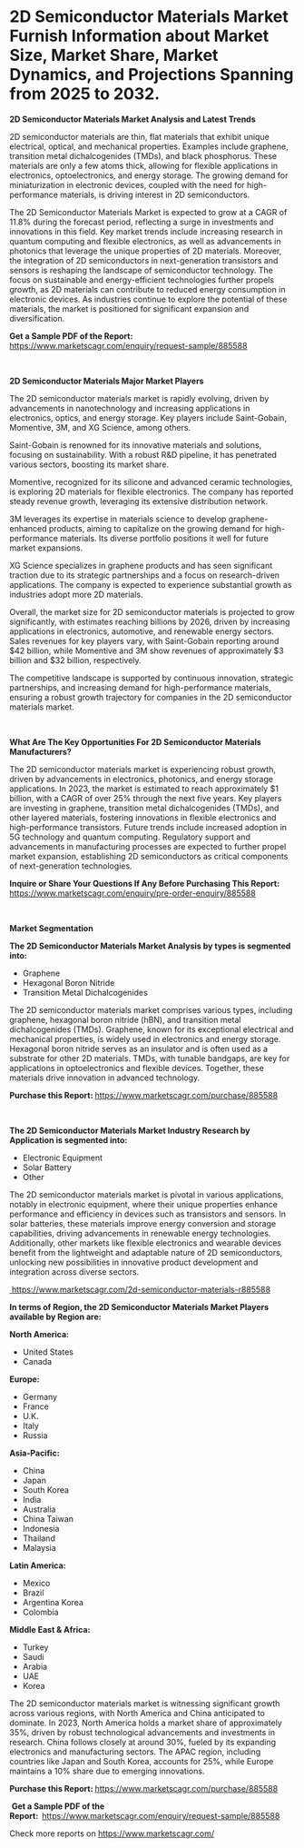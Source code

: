 <p><h1>2D Semiconductor Materials Market Furnish Information about Market Size, Market Share, Market Dynamics, and Projections Spanning from 2025 to 2032.</h1></p><p><strong>2D Semiconductor Materials Market Analysis and Latest Trends</strong></p>
<p><p>2D semiconductor materials are thin, flat materials that exhibit unique electrical, optical, and mechanical properties. Examples include graphene, transition metal dichalcogenides (TMDs), and black phosphorus. These materials are only a few atoms thick, allowing for flexible applications in electronics, optoelectronics, and energy storage. The growing demand for miniaturization in electronic devices, coupled with the need for high-performance materials, is driving interest in 2D semiconductors.</p><p>The 2D Semiconductor Materials Market is expected to grow at a CAGR of 11.8% during the forecast period, reflecting a surge in investments and innovations in this field. Key market trends include increasing research in quantum computing and flexible electronics, as well as advancements in photonics that leverage the unique properties of 2D materials. Moreover, the integration of 2D semiconductors in next-generation transistors and sensors is reshaping the landscape of semiconductor technology. The focus on sustainable and energy-efficient technologies further propels growth, as 2D materials can contribute to reduced energy consumption in electronic devices. As industries continue to explore the potential of these materials, the market is positioned for significant expansion and diversification.</p></p>
<p><strong>Get a Sample PDF of the Report:&nbsp;</strong> <a href="https://www.marketscagr.com/enquiry/request-sample/885588?utm_campaign=2528&utm_medium=2&utm_source=Github&utm_content=ia&utm_term=01042025&utm_id=2d-semiconductor-materials">https://www.marketscagr.com/enquiry/request-sample/885588</a></p>
<p>&nbsp;</p>
<p><strong>2D Semiconductor Materials Major Market Players</strong></p>
<p><p>The 2D semiconductor materials market is rapidly evolving, driven by advancements in nanotechnology and increasing applications in electronics, optics, and energy storage. Key players include Saint-Gobain, Momentive, 3M, and XG Science, among others.</p><p>Saint-Gobain is renowned for its innovative materials and solutions, focusing on sustainability. With a robust R&D pipeline, it has penetrated various sectors, boosting its market share.</p><p>Momentive, recognized for its silicone and advanced ceramic technologies, is exploring 2D materials for flexible electronics. The company has reported steady revenue growth, leveraging its extensive distribution network.</p><p>3M leverages its expertise in materials science to develop graphene-enhanced products, aiming to capitalize on the growing demand for high-performance materials. Its diverse portfolio positions it well for future market expansions.</p><p>XG Science specializes in graphene products and has seen significant traction due to its strategic partnerships and a focus on research-driven applications. The company is expected to experience substantial growth as industries adopt more 2D materials.</p><p>Overall, the market size for 2D semiconductor materials is projected to grow significantly, with estimates reaching billions by 2026, driven by increasing applications in electronics, automotive, and renewable energy sectors. Sales revenues for key players vary, with Saint-Gobain reporting around $42 billion, while Momentive and 3M show revenues of approximately $3 billion and $32 billion, respectively.</p><p>The competitive landscape is supported by continuous innovation, strategic partnerships, and increasing demand for high-performance materials, ensuring a robust growth trajectory for companies in the 2D semiconductor materials market.</p></p>
<p>&nbsp;</p>
<p><strong>What Are The Key Opportunities For 2D Semiconductor Materials Manufacturers?</strong></p>
<p><p>The 2D semiconductor materials market is experiencing robust growth, driven by advancements in electronics, photonics, and energy storage applications. In 2023, the market is estimated to reach approximately $1 billion, with a CAGR of over 25% through the next five years. Key players are investing in graphene, transition metal dichalcogenides (TMDs), and other layered materials, fostering innovations in flexible electronics and high-performance transistors. Future trends include increased adoption in 5G technology and quantum computing. Regulatory support and advancements in manufacturing processes are expected to further propel market expansion, establishing 2D semiconductors as critical components of next-generation technologies.</p></p>
<p><strong>Inquire or Share Your Questions If Any Before Purchasing This Report:</strong> <a href="https://www.marketscagr.com/enquiry/pre-order-enquiry/885588?utm_campaign=2528&utm_medium=2&utm_source=Github&utm_content=ia&utm_term=01042025&utm_id=2d-semiconductor-materials">https://www.marketscagr.com/enquiry/pre-order-enquiry/885588</a></p>
<p>&nbsp;</p>
<p><strong>Market Segmentation</strong></p>
<p><strong>The 2D Semiconductor Materials Market Analysis by types is segmented into:</strong></p>
<p><ul><li>Graphene</li><li>Hexagonal Boron Nitride</li><li>Transition Metal Dichalcogenides</li></ul></p>
<p><p>The 2D semiconductor materials market comprises various types, including graphene, hexagonal boron nitride (hBN), and transition metal dichalcogenides (TMDs). Graphene, known for its exceptional electrical and mechanical properties, is widely used in electronics and energy storage. Hexagonal boron nitride serves as an insulator and is often used as a substrate for other 2D materials. TMDs, with tunable bandgaps, are key for applications in optoelectronics and flexible devices. Together, these materials drive innovation in advanced technology.</p></p>
<p><strong>Purchase this Report:&nbsp;</strong><a href="https://www.marketscagr.com/purchase/885588?utm_campaign=2528&utm_medium=2&utm_source=Github&utm_content=ia&utm_term=01042025&utm_id=2d-semiconductor-materials">https://www.marketscagr.com/purchase/885588</a></p>
<p>&nbsp;</p>
<p><strong>The 2D Semiconductor Materials Market Industry Research by Application is segmented into:</strong></p>
<p><ul><li>Electronic Equipment</li><li>Solar Battery</li><li>Other</li></ul></p>
<p><p>The 2D semiconductor materials market is pivotal in various applications, notably in electronic equipment, where their unique properties enhance performance and efficiency in devices such as transistors and sensors. In solar batteries, these materials improve energy conversion and storage capabilities, driving advancements in renewable energy technologies. Additionally, other markets like flexible electronics and wearable devices benefit from the lightweight and adaptable nature of 2D semiconductors, unlocking new possibilities in innovative product development and integration across diverse sectors.</p></p>
<p><a href="https://www.marketscagr.com/2d-semiconductor-materials-r885588?utm_campaign=2528&utm_medium=2&utm_source=Github&utm_content=ia&utm_term=01042025&utm_id=2d-semiconductor-materials">&nbsp;https://www.marketscagr.com/2d-semiconductor-materials-r885588</a></p>
<p><strong>In terms of Region, the 2D Semiconductor Materials Market Players available by Region are:</strong></p>
<p>
    <p> <strong> North America: </strong>
        <ul>
            <li>United States</li>
            <li>Canada</li>
        </ul>
        </p> 
    <p> <strong> Europe: </strong>
        <ul>
            <li>Germany</li>
            <li>France</li>
            <li>U.K.</li>
            <li>Italy</li>
            <li>Russia</li>
        </ul>
        </p> 
    <p> <strong> Asia-Pacific: </strong>
        <ul>
            <li>China</li>
            <li>Japan</li>
            <li>South Korea</li>
            <li>India</li>
            <li>Australia</li>
            <li>China Taiwan</li>
            <li>Indonesia</li>
            <li>Thailand</li>
            <li>Malaysia</li>
        </ul>
        </p> 
    <p> <strong> Latin America: </strong>
        <ul>
            <li>Mexico</li>
            <li>Brazil</li>
            <li>Argentina Korea</li>
            <li>Colombia</li>
        </ul>
        </p> 
    <p> <strong> Middle East & Africa: </strong>
        <ul>
            <li>Turkey</li>
            <li>Saudi</li>
            <li>Arabia</li>
            <li>UAE</li>
            <li>Korea</li>
        </ul>
    </p>
    </p>
<p><p>The 2D semiconductor materials market is witnessing significant growth across various regions, with North America and China anticipated to dominate. In 2023, North America holds a market share of approximately 35%, driven by robust technological advancements and investments in research. China follows closely at around 30%, fueled by its expanding electronics and manufacturing sectors. The APAC region, including countries like Japan and South Korea, accounts for 25%, while Europe maintains a 10% share due to emerging innovations.</p></p>
<p><strong>Purchase this Report: </strong><a href="https://www.marketscagr.com/purchase/885588?utm_campaign=2528&utm_medium=2&utm_source=Github&utm_content=ia&utm_term=01042025&utm_id=2d-semiconductor-materials">https://www.marketscagr.com/purchase/885588</a></p>
<p>&nbsp;<strong>Get a Sample PDF of the Report:&nbsp;&nbsp;</strong><a href="https://www.marketscagr.com/enquiry/request-sample/885588?utm_campaign=2528&utm_medium=2&utm_source=Github&utm_content=ia&utm_term=01042025&utm_id=2d-semiconductor-materials">https://www.marketscagr.com/enquiry/request-sample/885588</a></p>
<p><strong></strong></p>
<p>Check more reports on <a href="https://www.marketscagr.com/?utm_campaign=2528&utm_medium=2&utm_source=Github&utm_content=ia&utm_term=01042025&utm_id=2d-semiconductor-materials">https://www.marketscagr.com/</a></p>
